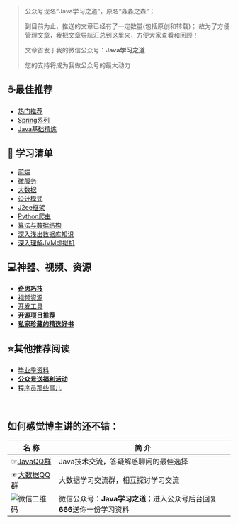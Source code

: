 > 公众号现名“Java学习之道”，原名“淼淼之森”；
> 
> 到目前为止，推送的文章已经有了一定数量(包括原创和转载)；
> 故为了方便管理文章，我把文章导航汇总到这里来，方便大家查看和回顾！
>
> 文章首发于我的微信公众号：**Java学习之道**
>
> 您的支持将成为我做公众号的最大动力

## :coffee:最佳推荐 ##
- [热门推荐](src/best_recommendation/list_hot.md)
- [Spring系列](src/list/list_spring.md)
- [Java基础精炼](src/best_recommendation/list_java_base.md)

## :page_facing_up: 学习清单 ##
- [前端](src/list/list_before.md)
- [微服务](src/list/list_java_microservice.md)
- [大数据](src/list/list_bigdata.md)
- [设计模式](src/list/list_design_patterns.md)
- [J2ee框架](src/list/list_java_frame.md)
- [Python爬虫](src/list/list_python_spider.md)
- [算法与数据结构](src/list/list_java_algorithm_datastructure.md)
- [深入浅出数据库知识](src/list/list_java_database.md)
- [深入理解JVM虚拟机](src/list/list_java_jvm.md)

## :computer:神器、视频、资源 ##
- [**奇思巧技**](src/computer/wonderful_skill.md)
- [视频资源](src/computer/video_resource.md)
- [开发工具](src/computer/development_tools.md)
- [**开源项目推荐**](src/computer/recommend_github_resource.md)
- [**私家珍藏的精选好书**](https://github.com/mmzsblog/blog-mmzsit/tree/master/Recommend_Books)

## :star:其他推荐阅读 ##
- [毕业季资料](src/graduation.md)
- [**公众号送福利活动**](src/activity.md)
- [程序员那些事儿](src/other.md)

<br>

## 如何感觉博主讲的还不错： 
 名 称 | 简 介
---|---
☞[JavaQQ群](//shang.qq.com/wpa/qunwpa?idkey=71137b9909c5ecb71893fe84621dad6fe059569f900b74ed8658cf21e5ba6747) | Java技术交流，答疑解惑聊闲的最佳选择
☞[大数据QQ群](//shang.qq.com/wpa/qunwpa?idkey=d39c67d5a9ec78096c0c6981a1bd0e72ef75892c55183e9322da73d48530740c) | 大数据学习交流群，相互探讨学习交流
![微信二维码](https://blog.mmzsblog.cn/images/weChat.jpg) | 微信公众号：**Java学习之道**；进入公众号后台回复**666**送你一份学习资料














